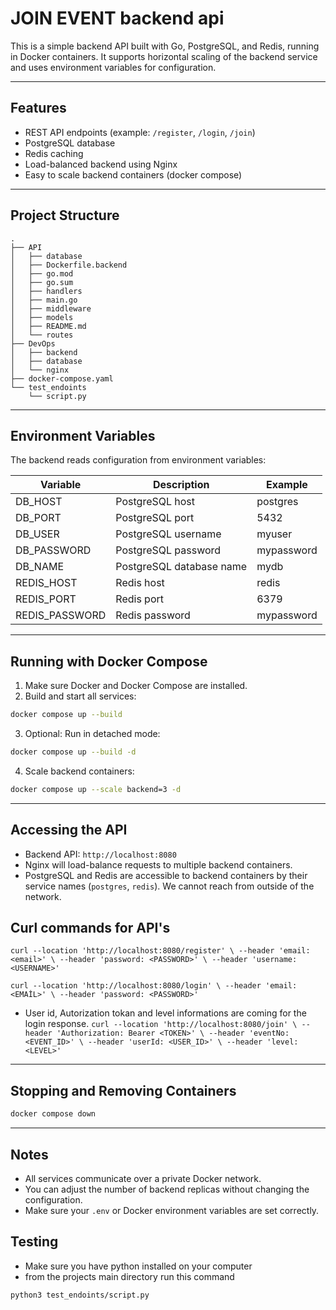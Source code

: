 # JOIN EVENT backend api

This is a simple backend API built with Go, PostgreSQL, and Redis, running in Docker containers. It supports horizontal scaling of the backend service and uses environment variables for configuration.

---

## Features

* REST API endpoints (example: `/register`, `/login`, `/join`)
* PostgreSQL database
* Redis caching
* Load-balanced backend using Nginx
* Easy to scale backend containers (docker compose)

---

## Project Structure

```
.
├── API
│   ├── database
│   ├── Dockerfile.backend
│   ├── go.mod
│   ├── go.sum
│   ├── handlers
│   ├── main.go
│   ├── middleware
│   ├── models
│   ├── README.md
│   └── routes
├── DevOps
│   ├── backend
│   ├── database
│   └── nginx
├── docker-compose.yaml
└── test_endoints
    └── script.py

```

---

## Environment Variables

The backend reads configuration from environment variables:

| Variable      | Description              | Example    |
| ------------  | ------------------------ | ---------- |
| DB_HOST       | PostgreSQL host          | postgres   |
| DB_PORT       | PostgreSQL port          | 5432       |
| DB_USER       | PostgreSQL username      | myuser     |
| DB_PASSWORD   | PostgreSQL password      | mypassword |
| DB_NAME       | PostgreSQL database name | mydb       |
| REDIS_HOST    | Redis host               | redis      |
| REDIS_PORT    | Redis port               | 6379       |
| REDIS_PASSWORD| Redis password           | mypassword |

---

## Running with Docker Compose

1. Make sure Docker and Docker Compose are installed.
2. Build and start all services:

```bash
docker compose up --build
```

3. Optional: Run in detached mode:

```bash
docker compose up --build -d
```

4. Scale backend containers:

```bash
docker compose up --scale backend=3 -d
```

---

## Accessing the API

* Backend API: `http://localhost:8080`
* Nginx will load-balance requests to multiple backend containers.
* PostgreSQL and Redis are accessible to backend containers by their service names (`postgres`, `redis`). We cannot reach from outside of the network.



## Curl commands for API's

``
curl --location 'http://localhost:8080/register' \
--header 'email: <email>' \
--header 'password: <PASSWORD>' \
--header 'username: <USERNAME>'
``

``
curl --location 'http://localhost:8080/login' \
--header 'email: <EMAİL>' \
--header 'password: <PASSWORD>'
``


* User id, Autorization tokan and level informations are coming for the login response.
``
curl --location 'http://localhost:8080/join' \
--header 'Authorization: Bearer <TOKEN>' \
--header 'eventNo: <EVENT_ID>' \
--header 'userId: <USER_ID>' \
--header 'level: <LEVEL>'
``

---


## Stopping and Removing Containers

```bash
docker compose down
```

---

## Notes

* All services communicate over a private Docker network.
* You can adjust the number of backend replicas without changing the configuration.
* Make sure your `.env` or Docker environment variables are set correctly.



## Testing

* Make sure you have python installed on your computer
* from the projects main directory run this command 

``
python3 test_endoints/script.py
``